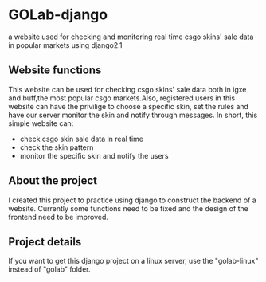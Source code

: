 # GOLab-django
a website used for checking and monitoring real time csgo skins' sale data in popular markets using django2.1
## Website functions
This website can be used for checking csgo skins' sale data both in igxe and buff,the most popular csgo markets.Also, registered users in this website can have the privilige to choose a specific skin, set the rules and have our server monitor the skin and notify through messages.
In short, this simple website can:
- check csgo skin sale data in real time
- check the skin pattern
- monitor the specific skin and notify the users
## About the project
I created this project to practice using django to construct the backend of a website. Currently some functions need to be fixed and the design of the frontend need to be improved.
## Project details
If you want to get this django project on a linux server, use the "golab-linux" instead of "golab" folder.

